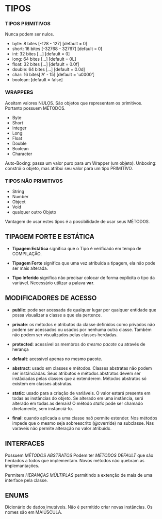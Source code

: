 # TIPOS 

### TIPOS PRIMITIVOS

Nunca podem ser nulos.

- byte:    8 bites [-128 - 127]     [default = 0]
- short:  16 bites [-32768 - 32767] [default = 0]
- int:    32 bites [...]            [default = 0]
- long:   64 bites [...]            [default = 0L]
- float:  32 bites [...]            [default = 0.0f]
- double: 64 bites [...]            [default = 0.0d]
- char:   16 bites['A' - 15]        [default = 'u0000']
- boolean:                          [default = false]


### WRAPPERS

Aceitam valores NULOS. 
São objetos que representam os primitivos.
Portanto possuem MÉTODOS.

- Byte
- Short
- Integer
- Long
- Float
- Double
- Boolean
- Character

Auto-Boxing: passa um valor puro para um Wrapper (um objeto).
Unboxing: constrói o objeto, mas atribui seu valor para um tipo PRIMITIVO.


### TIPOS NÃO PRIMITIVOS

- String
- Number
- Object
- Void
- qualquer outro Objeto

Vantagem de usar estes tipos é a possibilidade de usar seus MÉTODOS.



## TIPAGEM FORTE E ESTÁTICA

- **Tipagem Estática** significa que o Tipo é verificado em tempo de COMPILAÇÃO.

- **Tipagem Forte** significa que uma vez atribuída a tipagem, ela não pode ser mais alterada.

- **Tipo Inferido** significa não precisar colocar de forma explícita o tipo da variável. Necessário utilizar a palava **var**.



## MODIFICADORES DE ACESSO

- **public**: pode ser acessada de qualquer lugar por qualquer entidade que possa visualizar a classe a que ela pertence.

- **private**: os métodos e atributos da classe definidos como privados não podem ser acessados ou usados por nenhuma outra classe. Também não podem ser visualizados pelas classes herdadas.

- **protected**: acessível os membros do _mesmo pacote_ ou através de herança

- **default**: acessível apenas no mesmo pacote.


- **abstract**: usado em classes e métodos. Classes abstratas não podem ser instânciadas. Seus atributos e métodos abstratos devem ser instâciadas pelas classes que a extenderem. Métodos abstratos só existem em classes abstratas.

- **static**: usado para a criação de variáveis. O valor estará presente em todas as instâncias do objeto. Se alterado em uma instância, será alterado em todas as demais! O método _static_ pode ser chamado diretamente, sem instanciá-lo.

- **final**: quando aplicada a uma classe naõ permite estender. Nos métodos impede que o mesmo seja sobreescrito (@override) na subclasse. Nas varáveis não permite alteração no valor atribuído.



## INTERFACES

Possuem _MÉTODOS ABSTRATOS_
Podem ter _MÉTODOS DEFAULT_ que são herdados a todos que implementam. Novos métodos não quebram as implemantações.

Permitem _HERANÇAS MÚLTIPLAS_  permitindo a extenção de mais de uma interface pela classe.



## ENUMS

Dicionário de dados imutáveis. Não é permitido criar novas instâncias. Os nomes são em MAIÚSCULA.

